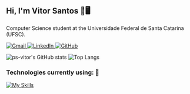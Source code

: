## Hi, I'm Vitor Santos 🚀🖥️

Computer Science student at the Universidade Federal de Santa Catarina (UFSC).
<div align="left">
  <a href="mailto:vitorpedrosasantos@gmail.com">
    <img src="https://img.icons8.com/color/48/000000/gmail.png" alt="Gmail" style="vertical-align:top">
  </a>
  <a href="https://www.linkedin.com/in/ps-vitor?utm_source=share&utm_campaign=share_via&utm_content=profile&utm_medium=android_app" target="_blank">
    <img src="https://img.icons8.com/color/48/000000/linkedin.png" alt="LinkedIn" style="vertical-align:top">
  </a>
  <a href="https://github.com/ps-vitor" target="_blank">
    <img src="https://img.icons8.com/color/48/000000/github.png" alt="GitHub" style="vertical-align:top">
  </a>
</div>

![ps-vitor's GitHub stats](https://github-readme-stats.vercel.app/api?username=ps-vitor&show_icons=true&theme=tokyonight)
![Top Langs](https://github-readme-stats.vercel.app/api/top-langs/?username=ps-vitor&layout=compact&theme=dark&bg_color=0D1117&title_color=FFFFFF&text_color=FFFFFF&icon_color=FFFFFF)


### Technologies currently using: 🤖

[![My Skills](https://skillicons.dev/icons?i=linux,arch,flutter,cs,py,git,mysql,c,cpp,ts,react,go&perline=12)](https://skillicons.dev)
